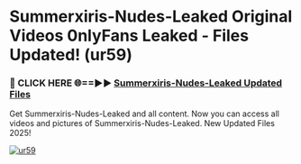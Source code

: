 # Summerxiris-Nudes-Leaked Original Videos 0nlyFans Leaked - Files Updated! (ur59)

<h3>🔴 CLICK HERE 🌐==►► <a href="https://tinyurl.com/4mcuefdz" rel="nofollow">Summerxiris-Nudes-Leaked Updated Files</a></h3>

Get Summerxiris-Nudes-Leaked and all content. Now you can access all videos and pictures of Summerxiris-Nudes-Leaked. New Updated Files 2025!

[![ur59](https://i.imgur.com/StAQSOY.gif)](https://tinyurl.com/4mcuefdz)
